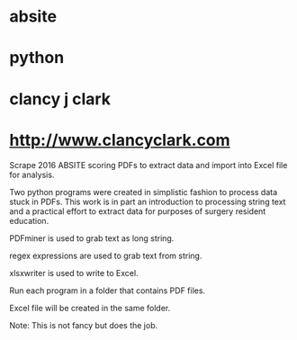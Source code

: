 # absite
# python 
# clancy j clark
# http://www.clancyclark.com

Scrape 2016 ABSITE scoring PDFs to extract data and import into Excel file for analysis.

Two python programs were created in simplistic fashion to process data stuck in PDFs.  This work is in part an introduction to processing string text and a practical effort to extract data for purposes of surgery resident education.

PDFminer is used to grab text as long string.

regex expressions are used to grab text from string.

xlsxwriter is used to write to Excel.  

Run each program in a folder that contains PDF files.

Excel file will be created in the same folder.

Note:  This is not fancy but does the job.
